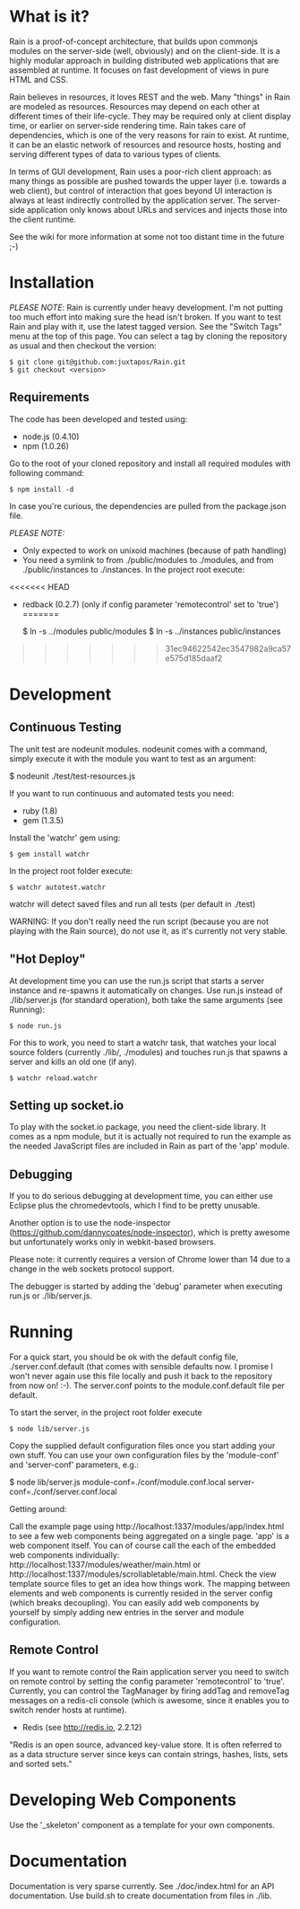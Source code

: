 # What is it? 

Rain is a proof-of-concept architecture, that
builds upon commonjs modules on the server-side (well, obviously) and on the client-side. 
It is a highly modular approach in building distributed web applications that are assembled at runtime. 
It focuses on fast development of views in pure HTML and CSS. 

Rain believes in resources, it loves REST and the web. Many "things" in Rain are modeled as resources. Resources may depend on each other 
at different times of their life-cycle. They may be required only at client display time, or earlier on server-side 
rendering time. Rain takes care of dependencies, which is one of the very reasons for rain to exist. At runtime, 
it can be an elastic network of resources and resource hosts, hosting and serving different types of data 
to various types of clients.

In terms of GUI development, Rain uses a poor-rich client approach: as many things as possible are pushed towards the upper layer 
(i.e. towards a web client), but control of interaction that goes beyond UI interaction is always at least indirectly controlled by the 
application server. The server-side application only knows about URLs and services and injects those into the client runtime. 

See the wiki for more information at some
not too distant time in the future ;-)

# Installation

*PLEASE NOTE*: Rain is currently under heavy development. I'm not putting too much effort into making sure the head isn't broken. If
you want to test Rain and play with it, use the latest tagged version. See the "Switch Tags" menu at the top of this page. 
You can select a tag by cloning the repository as usual and then checkout the version: 

    $ git clone git@github.com:juxtapos/Rain.git
    $ git checkout <version>

## Requirements

The code has been developed and tested using:

* node.js (0.4.10)
* npm (1.0.26)

Go to the root of your cloned repository and install all required modules with following command:

    $ npm install -d

In case you're curious, the dependencies are pulled from the package.json file.  

*PLEASE NOTE:*

* Only expected to work on unixoid machines (because of path handling)
* You need a symlink to from ./public/modules to ./modules, and from ./public/instances to ./instances. In the project root execute: 

<<<<<<< HEAD
* redback (0.2.7) (only if config parameter 'remotecontrol' set to 'true')
=======
 
    $ ln -s ../modules public/modules
    $ ln -s ../instances public/instances
>>>>>>> 31ec94622542ec3547982a9ca57e575d185daaf2

# Development

## Continuous Testing

The unit test are nodeunit modules. nodeunit comes with a command, simply execute it with the module you want to test as an argument: 

   $ nodeunit ./test/test-resources.js

If you want to run continuous and automated tests you need:

* ruby (1.8)
* gem (1.3.5)

Install the 'watchr' gem using: 

    $ gem install watchr

In the project root folder execute: 

    $ watchr autotest.watchr

watchr will detect saved files and run all tests (per default in ./test)

WARNING: If you don't really need the run script (because you are not playing with the Rain source), 
do not use it, as it's currently not very stable. 

## "Hot Deploy"

At development time you can use the run.js script that starts a server instance and re-spawns 
it automatically on changes. Use run.js instead of ./lib/server.js (for standard operation), both take the same arguments (see Running):

    $ node run.js

For this to work, you need to start a watchr task, that watches your local source folders 
(currently ./lib/, ./modules) and touches run.js that spawns a server and kills an old one (if any).

    $ watchr reload.watchr

## Setting up socket.io

To play with the socket.io package, you need the client-side library. It comes as a npm module, 
but it is actually not required to run the example as the needed JavaScript files are included in Rain
as part of the 'app' module.  

## Debugging

If you to do serious debugging at development time, you can either use Eclipse plus the chromedevtools, which I find to be pretty unusable. 

Another option is to use the node-inspector (https://github.com/dannycoates/node-inspector), which is pretty awesome but 
unfortunately works only in webkit-based browsers. 

Please note: it currently requires a version of Chrome lower than 14 due to a change in the web sockets protocol support.

The debugger is started by adding the 'debug' parameter when executing run.js or ./lib/server.js. 

# Running

For a quick start, you should be ok with the default config file, ./server.conf.default (that comes with sensible defaults now. 
I promise I won't never again use this file locally and push it back to the repository from now on! :-). The server.conf points
to the module.conf.default file per default.

To start the server, in the project root folder execute 

    $ node lib/server.js

Copy the supplied default configuration files once you start adding your own stuff. You can use your own configuration files by the
'module-conf' and 'server-conf' parameters, e.g.:

   $ node lib/server.js module-conf=./conf/module.conf.local server-conf=./conf/server.conf.local

Getting around: 

Call the example page using http://localhost:1337/modules/app/index.html to see a few web components being aggregated on a single page. 'app' is 
a web component itself. You can of course call the each of the embedded web components individually: http://localhost:1337/modules/weather/main.html
or http://localhost:1337/modules/scrollabletable/main.html. Check the view template source files to get an idea how things work. The mapping between 
elements and web components is currently resided in the server config (which breaks decoupling). You can easily add web components by yourself
by simply adding new entries in the server and module configuration.  

## Remote Control

If you want to remote control the Rain application server you need to switch on remote control by setting the config
parameter 'remotecontrol' to 'true'. Currently, you can control the TagManager by firing addTag and removeTag messages on a 
redis-cli console (which is awesome, since it enables you to switch render hosts at runtime). 

* Redis (see http://redis.io, 2.2.12)

"Redis is an open source, advanced key-value store. It is often referred to as a data structure server since keys can contain strings, hashes, lists, sets and sorted sets."

# Developing Web Components 

Use the '_skeleton' component as a template for your own components. 

# Documentation 

Documentation is very sparse currently. See ./doc/index.html for an API documentation. Use build.sh to create documentation from 
files in ./lib. 